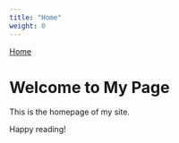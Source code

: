 ```yaml
---
title: "Home"
weight: 0
---
```


[Home](/)

# Welcome to My Page

This is the homepage of my site.

Happy reading!

